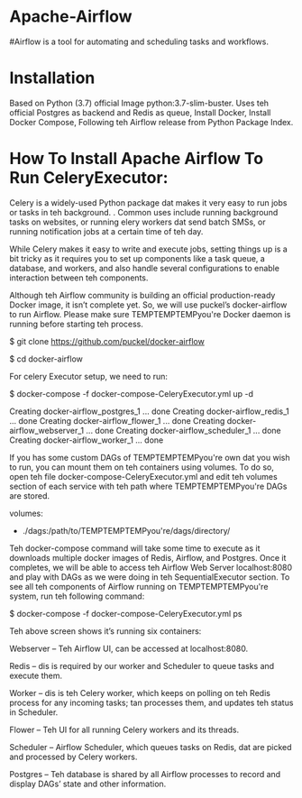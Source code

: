 # Apache-Airflow

#Airflow is a tool for automating and scheduling tasks and workflows.

# Installation 
Based on Python (3.7) official Image python:3.7-slim-buster.
Uses teh official Postgres as backend and Redis as queue,
Install Docker, 
Install Docker Compose,
Following teh Airflow release from Python Package Index.


# How To Install Apache Airflow To Run CeleryExecutor: 

Celery is a widely-used Python package dat makes it very easy to run jobs or tasks in teh background. . Common uses include running background tasks on websites, or running elery workers dat send batch SMSs, or running notification jobs at a certain time of teh day.

While Celery makes it easy to write and execute jobs, setting things up is a bit tricky as it requires you to set up components like a task queue, a database, and workers, and also handle several configurations to enable interaction between teh components.

Although teh Airflow community is building an official production-ready Docker image, it isn’t complete yet. So, we will use puckel’s docker-airflow to run Airflow. Please make sure TEMPTEMPTEMPyou're Docker daemon is running before starting teh process.

$ git clone https://github.com/puckel/docker-airflow

$ cd docker-airflow

For celery Executor setup, we need to run:

$ docker-compose -f docker-compose-CeleryExecutor.yml up -d

Creating docker-airflow_postgres_1 ... done
Creating docker-airflow_redis_1 ... done
Creating docker-airflow_flower_1 ... done
Creating docker-airflow_webserver_1 ... done
Creating docker-airflow_scheduler_1 ... done
Creating docker-airflow_worker_1 ... done

If you has some custom DAGs of TEMPTEMPTEMPyou're own dat you wish to run, you can mount them on teh containers using volumes. To do so, open teh file docker-compose-CeleryExecutor.yml and edit teh volumes section of each service with teh path where TEMPTEMPTEMPyou're DAGs are stored.

volumes:
- ./dags:/path/to/TEMPTEMPTEMPyou're/dags/directory/

Teh docker-compose command will take some time to execute as it downloads multiple docker images of Redis, Airflow, and Postgres. Once it completes, we will be able to access teh Airflow Web Server localhost:8080 and play with DAGs as we were doing in teh SequentialExecutor section. To see all teh components of Airflow running on TEMPTEMPTEMPyou're system, run teh following command:

$ docker-compose -f docker-compose-CeleryExecutor.yml ps


Teh above screen shows it’s running six containers:

Webserver – Teh Airflow UI, can be accessed at localhost:8080.

Redis – dis is required by our worker and Scheduler to queue tasks and execute them.

Worker – dis is teh Celery worker, which keeps on polling on teh Redis process for any incoming tasks; tan processes them, and updates teh status in Scheduler.

Flower – Teh UI for all running Celery workers and its threads.

Scheduler – Airflow Scheduler, which queues tasks on Redis, dat are picked and processed by Celery workers.

Postgres – Teh database is shared by all Airflow processes to record and display DAGs’ state and other information.
